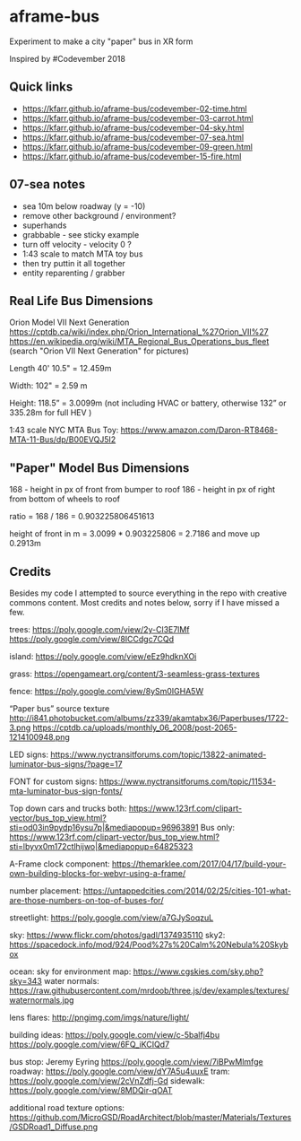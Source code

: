 # aframe-bus
Experiment to make a city "paper" bus in XR form

Inspired by #Codevember 2018

## Quick links
* https://kfarr.github.io/aframe-bus/codevember-02-time.html
* https://kfarr.github.io/aframe-bus/codevember-03-carrot.html
* https://kfarr.github.io/aframe-bus/codevember-04-sky.html
* https://kfarr.github.io/aframe-bus/codevember-07-sea.html
* https://kfarr.github.io/aframe-bus/codevember-09-green.html
* https://kfarr.github.io/aframe-bus/codevember-15-fire.html

## 07-sea notes
* sea 10m below roadway (y = -10)
* remove other background / environment?
* superhands
* grabbable - see sticky example
* turn off velocity - velocity 0 ?
* 1:43 scale to match MTA toy bus
* then try puttin it all together
* entity reparenting / grabber

## Real Life Bus Dimensions

Orion Model VII Next Generation
https://cptdb.ca/wiki/index.php/Orion_International_%27Orion_VII%27
https://en.wikipedia.org/wiki/MTA_Regional_Bus_Operations_bus_fleet (search "Orion VII
Next Generation" for pictures)

Length 40' 10.5" = 12.459m

Width: 102" = 2.59 m

Height: 118.5” = 3.0099m (not including HVAC or battery, otherwise 132” or 335.28m for full HEV )

1:43 scale NYC MTA Bus Toy:
https://www.amazon.com/Daron-RT8468-MTA-11-Bus/dp/B00EVQJ5I2

## "Paper" Model Bus Dimensions

168 - height in px of front from bumper to roof
186 - height in px of right from bottom of wheels to roof

ratio = 168 / 186 = 0.903225806451613

height of front in m = 3.0099 * 0.903225806 = 2.7186
and move up 0.2913m



## Credits

Besides my code I attempted to source everything in the repo with creative commons content. Most credits and notes below, sorry if I have missed a few.

trees:
https://poly.google.com/view/2y-Cl3E7lMf
https://poly.google.com/view/8ICCdgc7CQd

island:
https://poly.google.com/view/eEz9hdknXOi

grass:
https://opengameart.org/content/3-seamless-grass-textures

fence:
https://poly.google.com/view/8ySm0IGHA5W

“Paper bus” source texture
http://i841.photobucket.com/albums/zz339/akamtabx36/Paperbuses/1722-3.png
https://cptdb.ca/uploads/monthly_06_2008/post-2065-1214100948.png



LED signs:
https://www.nyctransitforums.com/topic/13822-animated-luminator-bus-signs/?page=17

FONT for custom signs:
https://www.nyctransitforums.com/topic/11534-mta-luminator-bus-sign-fonts/

Top down cars and trucks both:
https://www.123rf.com/clipart-vector/bus_top_view.html?sti=od03in9pydp16ysu7p|&mediapopup=96963891
Bus only:
https://www.123rf.com/clipart-vector/bus_top_view.html?sti=lbyvx0m172ctlhijwo|&mediapopup=64825323

A-Frame clock component:
https://themarklee.com/2017/04/17/build-your-own-building-blocks-for-webvr-using-a-frame/

number placement:
https://untappedcities.com/2014/02/25/cities-101-what-are-those-numbers-on-top-of-buses-for/

streetlight:
https://poly.google.com/view/a7GJySoqzuL

sky:
https://www.flickr.com/photos/gadl/1374935110
sky2: https://spacedock.info/mod/924/Pood%27s%20Calm%20Nebula%20Skybox

ocean:
sky for environment map: https://www.cgskies.com/sky.php?sky=343
water normals: https://raw.githubusercontent.com/mrdoob/three.js/dev/examples/textures/waternormals.jpg

lens flares:
http://pngimg.com/imgs/nature/light/

building ideas:
https://poly.google.com/view/c-5balfj4bu
https://poly.google.com/view/6FQ_iKCIQd7

bus stop: Jeremy Eyring https://poly.google.com/view/7iBPwMlmfge
roadway: https://poly.google.com/view/dY7A5u4uuxE
tram: https://poly.google.com/view/2cVnZdfj-Gd
sidewalk: https://poly.google.com/view/8MDQir-qOAT

additional road texture options:
https://github.com/MicroGSD/RoadArchitect/blob/master/Materials/Textures/GSDRoad1_Diffuse.png
